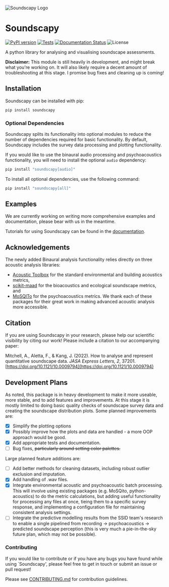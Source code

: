 ![Soundscapy Logo](https://raw.githubusercontent.com/MitchellAcoustics/Soundscapy/main/docs/img/LightLogo.png) <!-- markdownlint-disable-line MD041 -->

# Soundscapy

[![PyPI version](https://badge.fury.io/py/soundscapy.svg)](https://badge.fury.io/py/soundscapy)
[![Tests](https://github.com/MitchellAcoustics/Soundscapy/actions/workflows/test.yml/badge.svg)](https://github.com/MitchellAcoustics/Soundscapy/actions/workflows/test.yml)
[![Documentation Status](https://readthedocs.org/projects/soundscapy/badge/?version=latest)](https://soundscapy.readthedocs.io/en/latest/?badge=latest)
![License](https://img.shields.io/github/license/MitchellAcoustics/Soundscapy)

A python library for analysing and visualising soundscape assessments.

**Disclaimer:** This module is still heavily in development, and might break what you're working on. It will also likely require a decent amount of troubleshooting at this stage. I promise bug fixes and cleaning up is coming!

## Installation

Soundscapy can be installed with pip:

```bash
pip install soundscapy
```

### Optional Dependencies

Soundscapy splits its functionality into optional modules to reduce the number of dependencies required for basic functionality. By default, Soundscapy includes the survey data processing and plotting functionality.

If you would like to use the binaural audio processing and psychoacoustics functionality, you will need to install the optional `audio` dependency:

```bash
pip install "soundscapy[audio]"
```

To install all optional dependencies, use the following command:

```bash
pip install "soundscapy[all]"
```

## Examples

We are currently working on writing more comprehensive examples and documentation, please bear with us in the meantime.

Tutorials for using Soundscapy can be found in the [documentation](https://soundscapy.readthedocs.io/en/latest/).

## Acknowledgements

The newly added Binaural analysis functionality relies directly on three acoustic analysis libraries:

- [Acoustic Toolbox](https://github.com/Universite-Gustave-Eiffel/acoustic-toolbox) for the standard environmental and building acoustics metrics,
- [scikit-maad](https://github.com/scikit-maad/scikit-maad) for the bioacoustics and ecological soundscape metrics, and
- [MoSQITo](https://github.com/Eomys/MoSQITo) for the psychoacoustics metrics. We thank each of these packages for their great work in making advanced acoustic analysis more accessible.

## Citation

If you are using Soundscapy in your research, please help our scientific visibility by citing our work! Please include a citation to our accompanying paper:

Mitchell, A., Aletta, F., & Kang, J. (2022). How to analyse and represent quantitative soundscape data. _JASA Express Letters, 2_, 37201. [https://doi.org/10.1121/10.0009794](https://doi.org/10.1121/10.0009794)

<!---
Bibtex:
```
@Article{Mitchell2022How,
  author         = {Mitchell, Andrew and Aletta, Francesco and Kang, Jian},
  journal        = {JASA Express Letters},
  title          = {How to analyse and represent quantitative soundscape data},
  year           = {2022},
  number         = {3},
  pages          = {037201},
  volume         = {2},
  doi            = {10.1121/10.0009794},
  eprint         = {https://doi.org/10.1121/10.0009794},
}

```
--->

## Development Plans

As noted, this package is in heavy development to make it more useable, more stable, and to add features and improvements. At this stage it is mostly limited to doing basic quality checks of soundscape survey data and creating the soundscape distribution plots. Some planned improvements are:

- [x] Simplify the plotting options
- [x] Possibly improve how the plots and data are handled - a more OOP approach would be good.
- [x] Add appropriate tests and documentation.
- [ ] Bug fixes, ~~particularly around setting color palettes.~~

Large planned feature additions are:

- [ ] Add better methods for cleaning datasets, including robust outlier exclusion and imputation.
- [x] Add handling of .wav files.
- [x] Integrate environmental acoustic and psychoacoustic batch processing. This will involve using existing packages (e.g. MoSQito, python-acoustics) to do the metric calculations, but adding useful functionality for processing any files at once, tieing them to a specific survey response, and implementing a configuration file for maintaining consistent analysis settings.
- [ ] Integrate the predictive modelling results from the SSID team's research to enable a single pipelined from recording -> psychoacoustics -> predicted soundscape perception (this is very much a pie-in-the-sky future plan, which may not be possible).

### Contributing

If you would like to contribute or if you have any bugs you have found while using `Soundscapy', please feel free to get in touch or submit an issue or pull request!

Please see [CONTRIBUTING.md](CONTRIBUTING.md) for contribution guidelines.
